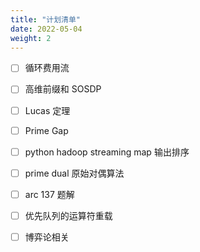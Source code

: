 ```yaml
---
title: "计划清单"
date: 2022-05-04
weight: 2
---
```

+ [ ] 循环费用流
+ [ ] 高维前缀和 SOSDP
+ [ ] Lucas 定理
+ [ ] Prime Gap
+ [ ] python hadoop streaming map 输出排序
+ [ ] prime dual 原始对偶算法
+ [ ] arc 137 题解
+ [ ] 优先队列的运算符重载
+ [ ] 博弈论相关



